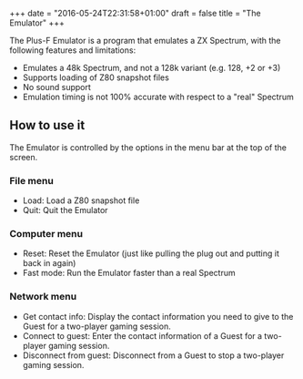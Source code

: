 +++
date = "2016-05-24T22:31:58+01:00"
draft = false
title = "The Emulator"
+++

The Plus-F Emulator is a program that emulates a ZX Spectrum, with the following features and limitations:

* Emulates a 48k Spectrum, and not a 128k variant (e.g. 128, +2 or +3)
* Supports loading of Z80 snapshot files
* No sound support
* Emulation timing is not 100% accurate with respect to a "real" Spectrum 

## How to use it

The Emulator is controlled by the options in the menu bar at the top of the screen.

### File menu

* Load: Load a Z80 snapshot file
* Quit: Quit the Emulator

### Computer menu

* Reset: Reset the Emulator (just like pulling the plug out and putting it back in again)
* Fast mode: Run the Emulator faster than a real Spectrum

### Network menu

* Get contact info: Display the contact information you need to give to the Guest for a two-player gaming session.
* Connect to guest: Enter the contact information of a Guest for a two-player gaming session.
* Disconnect from guest: Disconnect from a Guest to stop a two-player gaming session.